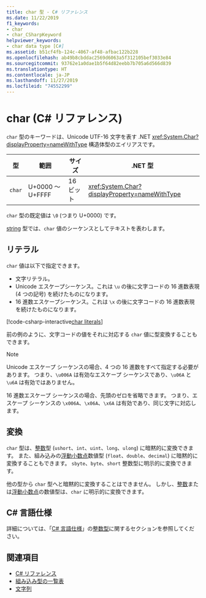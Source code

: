 ```yaml
---
title: char 型 - C# リファレンス
ms.date: 11/22/2019
f1_keywords:
- char
- char_CSharpKeyword
helpviewer_keywords:
- char data type [C#]
ms.assetid: b51cf4fb-124c-4067-af48-afbac122b228
ms.openlocfilehash: ab49b8cbddac2569d6063a5f312105bef3033e84
ms.sourcegitcommit: 93762e1a0dae1b5f64d82eebb7b705a6d566d839
ms.translationtype: HT
ms.contentlocale: ja-JP
ms.lasthandoff: 11/27/2019
ms.locfileid: "74552299"
---
```

# <a name="char-c-reference"></a>char (C# リファレンス)

`char` 型のキーワードは、Unicode UTF-16 文字を表す .NET <xref:System.Char?displayProperty=nameWithType> 構造体型のエイリアスです。

|型|範囲|サイズ|.NET 型|
|----------|-----------|----------|-------------------------|
|`char`|U+0000 ～ U+FFFF|16 ビット|<xref:System.Char?displayProperty=nameWithType>|

`char` 型の既定値は `\0` (つまり U+0000) です。

[string](reference-types.md#the-string-type) 型では、`char` 値のシーケンスとしてテキストを表わします。

## <a name="literals"></a>リテラル

`char` 値は以下で指定できます。

- 文字リテラル。
- Unicode エスケープシーケンス。これは `\u` の後に文字コードの 16 進数表現 (4 つの記号) を続けたものになります。
- 16 進数エスケープシーケンス。これは `\x` の後に文字コードの 16 進数表現を続けたものになります。

[!code-csharp-interactive[char literals](~/samples/csharp/language-reference/builtin-types/CharType.cs#Literals)]

前の例のように、文字コードの値をそれに対応する `char` 値に型変換することもできます。

> [!NOTE]
> Unicode エスケープ シーケンスの場合、4 つの 16 進数をすべて指定する必要があります。 つまり、`\u006A` は有効なエスケープ シーケンスであり、`\u06A` と `\u6A` は有効ではありません。
>
> 16 進数エスケープ シーケンスの場合、先頭のゼロを省略できます。 つまり、エスケープ シーケンスの `\x006A`、`\x06A`、`\x6A` は有効であり、同じ文字に対応します。

## <a name="conversions"></a>変換

`char` 型は、[整数](integral-numeric-types.md)型 (`ushort`、`int`、`uint`、`long`、`ulong`) に暗黙的に変換できます。 また、組み込みの[浮動小数点](floating-point-numeric-types.md)数値型 (`float`、`double`、`decimal`) に暗黙的に変換することもできます。 `sbyte`、`byte`、`short` 整数型に明示的に変換できます。

他の型から `char` 型へと暗黙的に変換することはできません。 しかし、[整数](integral-numeric-types.md)または[浮動小数点](floating-point-numeric-types.md)の数値型は、`char` に明示的に変換できます。

## <a name="c-language-specification"></a>C# 言語仕様

詳細については、「[C# 言語仕様](~/_csharplang/spec/introduction.md)」の[整数型](~/_csharplang/spec/types.md#integral-types)に関するセクションを参照してください。

## <a name="see-also"></a>関連項目

- [C# リファレンス](../index.md)
- [組み込み型の一覧表](../keywords/built-in-types-table.md)
- [文字列](../../programming-guide/strings/index.md)
